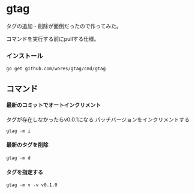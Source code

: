 # gtag

タグの追加・削除が面倒だったので作ってみた。

コマンドを実行する前にpullする仕様。

### インストール
```shell script
go get github.com/wores/gtag/cmd/gtag 
```

## コマンド

#### 最新のコミットでオートインクリメント
タグが存在しなかったらv0.0.1になる
パッチバージョンをインクリメントする
```shell script
gtag -m i
```

#### 最新のタグを削除
```shell script
gtag -m d
```

#### タグを指定する
```shell script
gtag -m v -v v0.1.0
```
